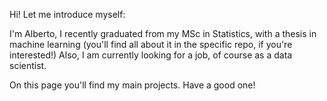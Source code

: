 Hi!
Let me introduce myself:

I'm Alberto,
I recently graduated from my MSc in Statistics, with a thesis in machine learning (you'll find all about it in the specific repo, if you're interested!)
Also, I am currently looking for a job, of course as a data scientist.

On this page you'll find my main projects.
Have a good one!
